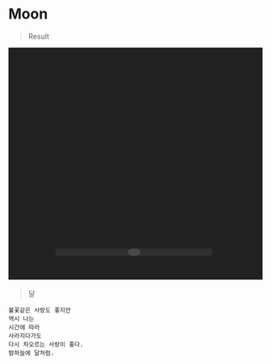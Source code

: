 # Moon

> Result

![resultImg](./moon-result.gif)

> 달

```
불꽃같은 사랑도 좋지만
역시 나는
시간에 따라
사라지다가도
다시 차오르는 사랑이 좋다.
밤하늘에 달처럼.
```

